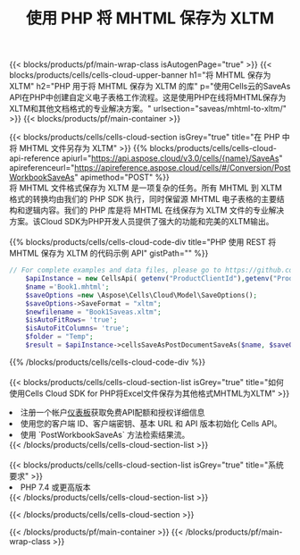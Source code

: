 ﻿---
title: 使用 PHP 将 MHTML 保存为 XLTM
description: 利用Aspose.Cells Cloud SDK for PHP将MHTML格式文件保存为XLTM格式文件。
---
{{< blocks/products/pf/main-wrap-class isAutogenPage="true" >}}
{{< blocks/products/cells/cells-cloud-upper-banner h1="将 MHTML 保存为 XLTM" h2="PHP 用于将 MHTML 保存为 XLTM 的库" p="使用Cells云的SaveAs API在PHP中创建自定义电子表格工作流程。这是使用PHP在线将MHTML保存为XLTM和其他文档格式的专业解决方案。" urlsection="saveas/mhtml-to-xltm/" >}}
{{< blocks/products/pf/main-container >}}

{{< blocks/products/cells/cells-cloud-section isGrey="true" title="在 PHP 中将 MHTML 文件另存为 XLTM" >}}
{{% blocks/products/cells/cells-cloud-api-reference apiurl="https://api.aspose.cloud/v3.0/cells/{name}/SaveAs" apireferenceurl="https://apireference.aspose.cloud/cells/#/Conversion/PostWorkbookSaveAs" apimethod="POST" %}}
<br/>
将 MHTML 文件格式保存为 XLTM 是一项复杂的任务。所有 MHTML 到 XLTM 格式的转换均由我们的 PHP SDK 执行，同时保留源 MHTML 电子表格的主要结构和逻辑内容。我们的 PHP 库是将 MHTML 在线保存为 XLTM 文件的专业解决方案。该Cloud SDK为PHP开发人员提供了强大的功能和完美的XLTM输出。
<br/>
<br/>
{{% blocks/products/cells/cells-cloud-code-div title="PHP 使用 REST 将 MHTML 保存为 XLTM 的代码示例 API" gistPath="" %}}
  
```php
// For complete examples and data files, please go to https://github.com/aspose-cells-cloud/aspose-cells-cloud-php/
    $apiInstance = new CellsApi( getenv("ProductClientId"),getenv("ProductClientSecret") );
    $name ='Book1.mhtml';
    $saveOptions =new \Aspose\Cells\Cloud\Model\SaveOptions();
    $saveOptions->SaveFormat = "xltm";
    $newfilename = "Book1Saveas.xltm";
    $isAutoFitRows= 'true';
    $isAutoFitColumns= 'true';
    $folder = "Temp";
    $result = $apiInstance->cellsSaveAsPostDocumentSaveAs($name, $saveOptions, $newfilename,$isAutoFitRows, $isAutoFitColumns, $folder);
```
  
{{% /blocks/products/cells/cells-cloud-code-div %}}
<br/>
<br/>
{{< blocks/products/cells/cells-cloud-section-list isGrey="true" title="如何使用Cells Cloud SDK for PHP将Excel文件保存为其他格式MHTML为XLTM" >}}
<li>注册一个帐户<a href="https://dashboard.aspose.cloud/">仪表板</a>获取免费API配额和授权详细信息</li>
<li>使用您的客户端 ID、客户端密钥、基本 URL 和 API 版本初始化 Cells API。</li>
<li>使用 `PostWorkbookSaveAs` 方法检索结果流。</li>
{{< /blocks/products/cells/cells-cloud-section-list >}}
<br/>
<br/>
{{< blocks/products/cells/cells-cloud-section-list isGrey="true" title="系统要求" >}}
<li>PHP 7.4 或更高版本</li>
{{< /blocks/products/cells/cells-cloud-section-list >}}

{{< /blocks/products/cells/cells-cloud-section >}}

{{< /blocks/products/pf/main-container >}}
{{< /blocks/products/pf/main-wrap-class >}}
